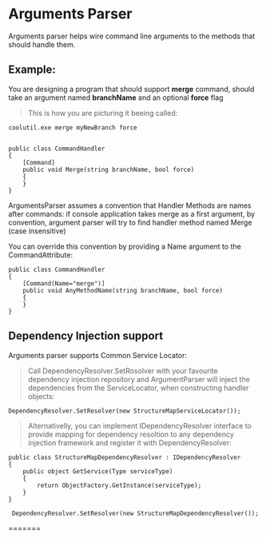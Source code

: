 Arguments Parser
===========

Arguments parser helps wire command line arguments to the methods that should handle them.

Example:
--

You are designing a program that should support **merge** command, should take an argument named **branchName** and an optional **force** flag 


> This is how you are picturing it beeing called: 

    coolutil.exe merge myNewBranch force


    public class CommandHandler
    {
        [Command]
        public void Merge(string branchName, bool force)
        {         
        }
    }

ArgumentsParser assumes a convention that Handler Methods are names after commands: if console application takes merge as a first argument, by convention, argument parser will try to find handler method named Merge (case insensitive)

You can override this convention by providing a Name argument to the CommandAttribute:

    public class CommandHandler
    {
        [Command(Name="merge")]
        public void AnyMethodName(string branchName, bool force)
        {         
        }
    }


Dependency Injection support
--
Arguments parser supports Common Service Locator:

>Call DependencyResolver.SetRosolver with your favourite dependency injection repository and ArgumentParser will inject the dependencies from the ServiceLocator, when constructing handler objects: 

    DependencyResolver.SetResolver(new StructureMapServiceLocator());


>Alternativelly, you can implement IDependencyResolver interface to provide mapping for dependency resoltion to any dependency injection framework and register it with DependencyResolver:

    
    public class StructureMapDependencyResolver : IDependencyResolver
    {
        public object GetService(Type serviceType)
        {
            return ObjectFactory.GetInstance(serviceType);
        }
    }

     DependencyResolver.SetResolver(new StructureMapDependencyResolver());



=======